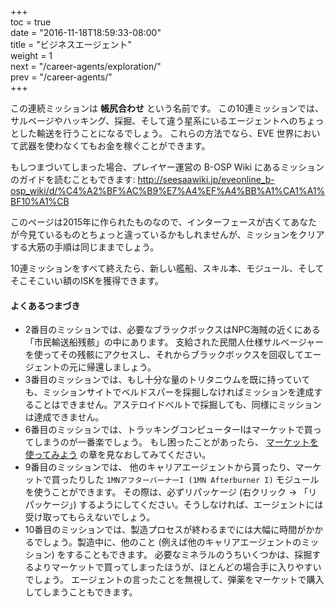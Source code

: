 +++  
toc = true  
date = "2016-11-18T18:59:33-08:00"  
title = "ビジネスエージェント"  
weight = 1  
next = "/career-agents/exploration/"  
prev = "/career-agents/"  
+++

この連続ミッションは **帳尻合わせ** という名前です。 この10連ミッションでは、サルベージやハッキング、採掘、そして違う星系にいるエージェントへのちょっとした輸送を行うことになるでしょう。 これらの方法でなら、EVE 世界において武器を使わなくてもお金を稼ぐことができます。

もしつまづいてしまった場合、プレイヤー運営の B-OSP Wiki にあるミッションのガイドを読むこともできます: http://seesaawiki.jp/eveonline_b-osp_wiki/d/%C4%A2%BF%AC%B9%E7%A4%EF%A4%BB%A1%CA1%A1%BF10%A1%CB

このページは2015年に作られたものなので、インターフェースが古くてあなたが今見ているものとちょっと違っているかもしれませんが、ミッションをクリアする大筋の手順は同じままでしょう。

10連ミッションをすべて終えたら、新しい艦船、スキル本、モジュール、そしてそこそこいい額のISKを獲得できます。

#### よくあるつまづき

- 2番目のミッションでは、必要なブラックボックスはNPC海賊の近くにある「市民輸送船残骸」の中にあります。 支給された民間人仕様サルベージャーを使ってその残骸にアクセスし、それからブラックボックスを回収してエージェントの元に帰還しましょう。
- 3番目のミッションでは、もし十分な量のトリタニウムを既に持っていても、ミッションサイトでベルドスパーを採掘しなければミッションを達成することはできません。アステロイドベルトで採掘しても、同様にミッションは達成できません。
- 6番目のミッションでは、トラッキングコンピューターIはマーケットで買ってしまうのが一番楽でしょう。 もし困ったことがあったら、 [マーケットを使ってみよう](/market/) の章を見なおしてみてください。
- 9番目のミッションでは、 他のキャリアエージェントから貰ったり、マーケットで買ったりした `1MNアフターバーナーI (1MN Afterburner I)` モジュールを使うことができます。 その際は、必ずリパッケージ (右クリック -> 「リパッケージ」) するようにしてください。そうしなければ、エージェントには受け取ってもらえないでしょう。
- 10番目のミッションでは、製造プロセスが終わるまでには大幅に時間がかかるでしょう。製造中に、他のこと (例えば他のキャリアエージェントのミッション) をすることもできます。 必要なミネラルのうちいくつかは、採掘するよりマーケットで買ってしまったほうが、ほとんどの場合手に入りやすいでしょう。 エージェントの言ったことを無視して、弾薬をマーケットで購入してしまうこともできます。